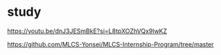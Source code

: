 # study
https://youtu.be/dnJ3JESmBkE?si=L8tpXOZhVQx9lwKZ

https://github.com/MLCS-Yonsei/MLCS-Internship-Program/tree/master

